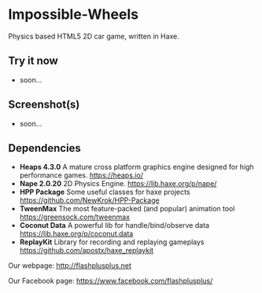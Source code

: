 # Impossible-Wheels
Physics based HTML5 2D car game, written in Haxe. 

## Try it now
- soon...

## Screenshot(s)
- soon...

## Dependencies
- **Heaps 4.3.0** A mature cross platform graphics engine designed for high performance games. https://heaps.io/
- **Nape 2.0.20** 2D Physics Engine. https://lib.haxe.org/p/nape/
- **HPP Package** Some useful classes for haxe projects https://github.com/NewKrok/HPP-Package
- **TweenMax** The most feature-packed (and popular) animation tool https://greensock.com/tweenmax
- **Coconut Data** A powerful lib for handle/bind/observe data https://lib.haxe.org/p/coconut.data
- **ReplayKit** Library for recording and replaying gameplays https://github.com/apostx/haxe_replaykit

Our webpage:
http://flashplusplus.net

Our Facebook page:
https://www.facebook.com/flashplusplus/
